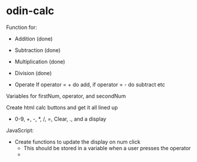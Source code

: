 # odin-calc

Function for:
* Addition (done)
* Subtraction (done)
* Multiplication (done)
* Division (done)


* Operate
If operator = + do add, if operator = - do subtract etc

Variables for firstNum, operator, and secondNum

Create html calc buttons and get it all lined up
- 0-9, +, -, *, /, =, Clear, ., and a display

JavaScript:
 * Create functions to update the display on num click
    * This should be stored in a variable when a user presses the operator
    * 


